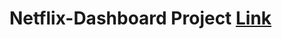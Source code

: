 # Netflix-Dashboard Project [Link](https://app.powerbi.com/view?r=eyJrIjoiNzgzMTRmYTEtNjJjOC00NjBjLWE4MzAtM2I2MjE4YWU3MmJhIiwidCI6ImE2ZGJkZGRlLTU3OTgtNGViYS1hNWE4LTc4ODA3ZTgyZDllYiJ9)
